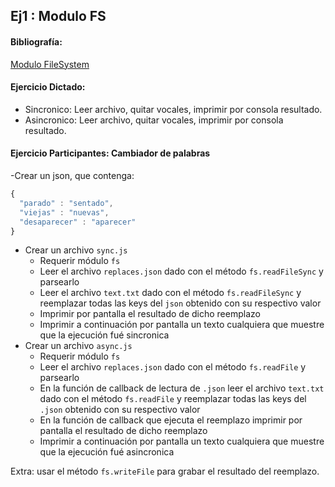 ## Ej1 : Modulo FS

#### Bibliografía:
[Modulo FileSystem](https://nodejs.org/api/fs.html)

#### Ejercicio Dictado:
- Sincronico: Leer archivo, quitar vocales, imprimir por consola resultado.   
- Asincronico: Leer archivo, quitar vocales, imprimir por consola resultado.

#### Ejercicio Participantes: Cambiador de palabras   
-Crear un json, que contenga:
```javascript
{ 
  "parado" : "sentado",   
  "viejas" : "nuevas",   
  "desaparecer" : "aparecer"
}
```
- Crear un archivo `sync.js`   
  - Requerir módulo `fs`   
  - Leer el archivo `replaces.json` dado con el método `fs.readFileSync` y parsearlo   
  - Leer el archivo `text.txt` dado con el método `fs.readFileSync` y reemplazar todas las keys del `json` obtenido con su respectivo valor   
  - Imprimir por pantalla el resultado de dicho reemplazo   
  - Imprimir a continuación por pantalla un texto cualquiera que muestre que la ejecución fué sincronica   
- Crear un archivo `async.js`
  - Requerir módulo `fs`   
  - Leer el archivo `replaces.json` dado con el método `fs.readFile` y parsearlo   
  - En la función de callback de lectura de `.json` leer el archivo `text.txt` dado con el método `fs.readFile` y reemplazar todas las keys del `.json` obtenido con su respectivo valor   
  - En la función de callback que ejecuta el reemplazo imprimir por pantalla el resultado de dicho reemplazo   
  - Imprimir a continuación por pantalla un texto cualquiera que muestre que la ejecución fué asincronica   

Extra: usar el método `fs.writeFile` para grabar el resultado del reemplazo.
